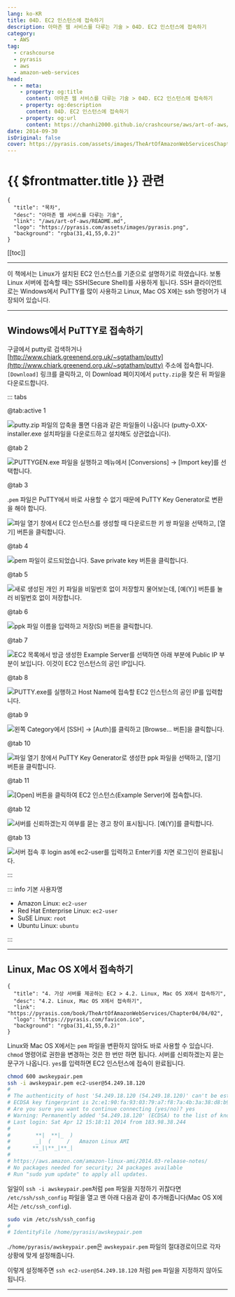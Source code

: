 ```yaml
---
lang: ko-KR
title: 04D. EC2 인스턴스에 접속하기
description: 아마존 웹 서비스를 다루는 기술 > 04D. EC2 인스턴스에 접속하기
category:
  - AWS
tag: 
  - crashcourse
  - pyrasis
  - aws 
  - amazon-web-services
head:
  - - meta:
    - property: og:title
      content: 아마존 웹 서비스를 다루는 기술 > 04D. EC2 인스턴스에 접속하기
    - property: og:description
      content: 04D. EC2 인스턴스에 접속하기
    - property: og:url
      content: https://chanhi2000.github.io/crashcourse/aws/art-of-aws/04D.html
date: 2014-09-30
isOriginal: false
cover: https://pyrasis.com/assets/images/TheArtOfAmazonWebServicesChapter04/17.png
---
```


# {{ $frontmatter.title }} 관련

```component VPCard
{
  "title": "목차",
  "desc": "아마존 웹 서비스를 다루는 기술",
  "link": "/aws/art-of-aws/README.md",
  "logo": "https://pyrasis.com/assets/images/pyrasis.png",
  "background": "rgba(31,41,55,0.2)"
}
```

[[toc]]

---

<SiteInfo
  name="4장 - 4. EC2 인스턴스에 접속하기"
  desc="아마존 웹 서비스를 다루는 기술"
  url="https://pyrasis.com/book/TheArtOfAmazonWebServices/Chapter04/04"
  logo="https://pyrasis.com/favicon.ico"
  preview="https://pyrasis.com/assets/images/TheArtOfAmazonWebServicesChapter04/17.png"/>

이 책에서는 Linux가 설치된 EC2 인스턴스를 기준으로 설명하기로 하였습니다. 보통 Linux 서버에 접속할 때는 SSH(Secure Shell)를 사용하게 됩니다. SSH 클라이언트로는 Windows에서 PuTTY를 많이 사용하고 Linux, Mac OS X에는 ssh 명령어가 내장되어 있습니다.

---

## Windows에서 PuTTY로 접속하기

구글에서 putty로 검색하거나 [http://www.chiark.greenend.org.uk/~sgtatham/putty](http://www.chiark.greenend.org.uk/~sgtatham/putty) 주소에 접속합니다. <FontIcon icon="iconfont icon-select"/>`[Download]` 링크를 클릭하고, 이 Download 페이지에서 <FontIcon icon="fas fa-file-zipper"/>`putty.zip`을 찾은 뒤 파일을 다운로드합니다.

::: tabs

@tab:active 1

![<FontIcon icon="fas fa-file-zipper"/>`putty.zip` 파일의 압축을 풀면 다음과 같은 파일들이 나옵니다 (<FontIcon icon="iconfont icon-play"/>`putty-0.XX-installer.exe` 설치파일을 다운로드하고 설치해도 상관없습니다).](https://pyrasis.com/assets/images/TheArtOfAmazonWebServicesChapter04/17.png)

@tab 2

![`PUTTYGEN.exe` 파일을 실행하고 메뉴에서 <FontIcon icon="iconfont icon-select"/>`[Conversions]` → `[Import key]`를 선택합니다.](https://pyrasis.com/assets/images/TheArtOfAmazonWebServicesChapter04/18_.png)

@tab 3

.<FontIcon icon="iconfont icon-token"/>`pem` 파일은 PuTTY에서 바로 사용할 수 없기 때문에 PuTTY Key Generator로 변환을 해야 합니다.

![파일 열기 창에서 EC2 인스턴스를 생성할 때 다운로드한 키 쌍 파일을 선택하고, <FontIcon icon="iconfont icon-select"/>`[열기]` 버튼을 클릭합니다.](https://pyrasis.com/assets/images/TheArtOfAmazonWebServicesChapter04/19_.png)

@tab 4

![<FontIcon icon="iconfont icon-token"/>`pem` 파일이 로드되었습니다. Save private key 버튼을 클릭합니다.](https://pyrasis.com/assets/images/TheArtOfAmazonWebServicesChapter04/20_.png)

@tab 5

![새로 생성된 개인 키 파일을 비밀번호 없이 저장할지 물어보는데, <FontIcon icon="iconfont icon-select"/>`[예(Y)]` 버튼를 눌러 비밀번호 없이 저장합니다.](https://pyrasis.com/assets/images/TheArtOfAmazonWebServicesChapter04/21_.png)

@tab 6

![<FontIcon icon="iconfont icon-token"/>`ppk` 파일 이름을 입력하고 저장(S) 버튼을 클릭합니다.](https://pyrasis.com/assets/images/TheArtOfAmazonWebServicesChapter04/22_.png)

@tab 7

![EC2 목록에서 방금 생성한 Example Server를 선택하면 아래 부분에 Public IP 부분이 보입니다. 이것이 EC2 인스턴스의 공인 IP입니다.](https://pyrasis.com/assets/images/TheArtOfAmazonWebServicesChapter04/23_.png)

@tab 8

![<FontIcon icon="iconfont icon-play"/>`PUTTY.exe`를 실행하고 Host Name에 접속할 EC2 인스턴스의 공인 IP를 입력합니다.](https://pyrasis.com/assets/images/TheArtOfAmazonWebServicesChapter04/24_.png)

@tab 9

![왼쪽 Category에서 <FontIcon icon="iconfont icon-select"/>`[SSH]` → `[Auth]`를 클릭하고 <FontIcon icon="iconfont icon-select"/>`[Browse... 버튼]`을 클릭합니다.](https://pyrasis.com/assets/images/TheArtOfAmazonWebServicesChapter04/25_.png)

@tab 10

![파일 열기 창에서 PuTTY Key Generator로 생성한 <FontIcon icon="iconfont icon-token"/>`ppk` 파일을 선택하고, <FontIcon icon="iconfont icon-select"/>`[열기]` 버튼을 클릭합니다.](https://pyrasis.com/assets/images/TheArtOfAmazonWebServicesChapter04/26_.png)

@tab 11

![<FontIcon icon="iconfont icon-select"/>`[Open]` 버튼을 클릭하여 EC2 인스턴스(Example Server)에 접속합니다.](https://pyrasis.com/assets/images/TheArtOfAmazonWebServicesChapter04/27_.png)

@tab 12

![서버를 신뢰하겠는지 여부를 묻는 경고 창이 표시됩니다. <FontIcon icon="iconfont icon-select"/>`[예(Y)]`를 클릭합니다.](https://pyrasis.com/assets/images/TheArtOfAmazonWebServicesChapter04/28_.png)

@tab 13

![서버 접속 후 login as에 `ec2-user`를 입력하고 <kbd>Enter</kbd>키를 치면 로그인이 완료됩니다.](https://pyrasis.com/assets/images/TheArtOfAmazonWebServicesChapter04/29_.png)

:::

::: info 기본 사용자명

- Amazon Linux: `ec2-user`
- Red Hat Enterprise Linux: `ec2-user`
- SuSE Linux: `root`
- Ubuntu Linux: `ubuntu`

:::

---

## Linux, Mac OS X에서 접속하기

```component VPCard
{
  "title": "4. 가상 서버를 제공하는 EC2 > 4.2. Linux, Mac OS X에서 접속하기",
  "desc": "4.2. Linux, Mac OS X에서 접속하기",
  "link": "https://pyrasis.com/book/TheArtOfAmazonWebServices/Chapter04/04/02",
  "logo": "https://pyrasis.com/favicon.ico",
  "background": "rgba(31,41,55,0.2)"
}
```

Linux와 Mac OS X에서는 <FontIcon icon="iconfont icon-token"/>`pem` 파일을 변환하지 않아도 바로 사용할 수 있습니다. `chmod` 명령어로 권한을 변경하는 것은 한 번만 하면 됩니다. 서버를 신뢰하겠는지 묻는 문구가 나옵니다. `yes`를 입력하면 EC2 인스턴스에 접속이 완료됩니다.

```sh
chmod 600 awskeypair.pem
ssh -i awskeypair.pem ec2-user@54.249.18.120
#
# The authenticity of host '54.249.18.120 (54.249.18.120)' can't be established.
# ECDSA key fingerprint is 2c:e1:90:fa:93:03:79:a7:f8:7a:4b:3a:38:d8:b9:1c.
# Are you sure you want to continue connecting (yes/no)? yes
# Warning: Permanently added '54.249.18.120' (ECDSA) to the list of known hosts.
# Last login: Sat Apr 12 15:18:11 2014 from 183.98.38.244
# 
#        **|  **|_  )
#        _|  (     /   Amazon Linux AMI
#       **_|\**_|**_|
# 
# https://aws.amazon.com/amazon-linux-ami/2014.03-release-notes/
# No packages needed for security; 24 packages available
# Run "sudo yum update" to apply all updates.
```

일일이 <FontIcon icon="iconfont icon-shell"/>`ssh -i awskeypair.pem`처럼 <FontIcon icon="iconfont icon-token"/>`pem` 파일을 지정하기 귀찮다면 <FontIcon icon="fas fa-file-lines"/>`/etc/ssh/ssh_config` 파일을 열고 맨 아래 다음과 같이 추가해줍니다(Mac OS X에서는 <FontIcon icon="fas fa-file-lines"/>`/etc/ssh_config`).

```sh
sudo vim /etc/ssh/ssh_config
#
# IdentityFile /home/pyrasis/awskeypair.pem
```

.<FontIcon icon="iconfont icon-token"/>`/home/pyrasis/awskeypair.pem`은 <FontIcon icon="iconfont icon-token"/>`awskeypair.pem` 파일의 절대경로이므로 각자 상황에 맞게 설정해줍니다.

이렇게 설정해주면 <FontIcon icon="iconfont icon-shell"/>`ssh ec2-user@54.249.18.120` 처럼 <FontIcon icon="iconfont icon-token"/>`pem` 파일을 지정하지 않아도 됩니다.

---
